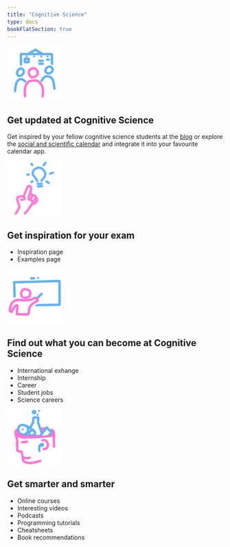 ```yaml
---
title: "Cognitive Science"
type: docs
bookFlatSection: true
---
```


<!-- ![Cognitive science cover image](../cover.jpg)-->

![Updated](icons/updated.png)
## Get updated at Cognitive Science

Get inspired by your fellow cognitive science students at the [blog](posts) or explore the [social and scientific calendar](calendar) and integrate it into your favourite calendar app.

![Inspiration](icons/inspiration.png)
## Get inspiration for your exam

- Inspiration page
- Examples page

![Become](icons/become.png)
## Find out what you can become at Cognitive Science

- International exhange
- Internship
- Career
- Student jobs
- Science careers

![Smarter](icons/smarter.png)
## Get smarter and smarter

- Online courses
- Interesting videos
- Podcasts
- Programming tutorials
- Cheatsheets
- Book recommendations

<!--
# What is cogsci.dk?

Cogsci.dk is the website for all information relevant
to Cognitive Science students and interested at Aarhus University
and associated institutions.

## Who are the people behind this?

The development of this website has been organized
by and for students of Cognitive Science at Aarhus
University, Denmark. The website is actively maintained
and updated by the community and the core team <3

## How can I help?

You can do one or more of the following:

- Share this website with your fellow students!
- Write or propose a page to add to the website
- Write a [blog post on CogSite](docs/contribute/writing-a-blog-post)
- Add your [exam project on the CogSite](docs/contribute)
- Propose other cool things to add (can be **anything**) - contact us [here](docs/contact)

Information on writing the documents on this website
can be found in the [Contribute](docs/contribute) section.
Contact the core team [here](docs/contact).

# Section information

## Contact

The [contact](docs/contact/_index.md) section
contains the contact information of all relevant
parties at Aarhus University that you might need contact
information on. 

## Contribute

The [contribute](docs/contribute/_index.md) section contains
information on how you can help add and update the website.
It has extensive guides on anything from
[writing in markdown](docs/contribute/markdown.md)
(the format of the files on this website) to adding
[blog posts](docs/contribute/writing-a-blog-post.md), and some specific guides on [adding content](docs/contribute/adding-content) and special [hugo shortcodes](docs/contribute/shortcodes).

## Cogsci Productions

Stuff made by our students! 

In [Cogsci Productions](docs/cogsci-productions/_index.md), you will find
[documents of the past](docs/cogsci-productions/exam-projects.md)
(like exam projects) and the
[halls of fame](docs/cogsci-productions/student-publications.md)
that demand glory in the Cognitive Science program! Also an archive of the amazing [CogTalks](docs/cogsci-productions/cogtalks.md), and [other cool projects](docs/cogsci-productions/other-productions.md)

## Social Hub

In the [social hub](docs/social/_index.md), you will
find the beautiful, loving relationships available on the
Cognitive Science program. You can find the
[social groups](docs/social/social-groups.md), contact information for [teachers and instructors](docs/social/all-teachers.md), and an overview of organizations like [research groups](docs/social/au-environment.md) at AU.

## Support 

[international support](docs/support/international-support.md), more

## Programming and Statistics

In this section, you can find all that which has been missing
in your life. Access to endless
[cheat sheets](docs/programming-and-statistics/cheat-sheet.md), [guides](docs/programming-and-statistics/guides.md),
incredible [package lists](docs/programming-and-statistics/packages.md), [software tools](docs/programming-and-statistics/tools.md),
magnificent mathematics, and beautiful statistics. The joy of
logic is upon us.

## Extended learning

In [Extended Learning](docs/learning/_index.md),
you will find access to lists and lists of glorious resources
from [online courses](docs/learning/online-courses.md)
to enticing [books](docs/learning/books.md), [podcasts](docs/learning/podcasts.md) and
[helpfully informative](docs/learning/video-tutorial.md) or merely [interesting videos](docs/learning/video-talks.md).

## Formal stuff

We know that Aarhus University's organizational structure can
be a bit daunting which is why we have attempted to gather all
of the best resources _you_ need for your student experience in
the very formally named [Formal Stuff](docs/support/links/_index.md).

## Career

In the [career section](docs/careers/_index.md), there is ample
opportunity to get lost in all of the possibilities that
Cognitive Science brings you. With everything from
[job inspiration](docs/careers/job-inspiration.md) (for cogsci students) to a 
[career brochure](docs/careers/career-brochure.md) (to show others what we can do) and in the future a job bank.
-->